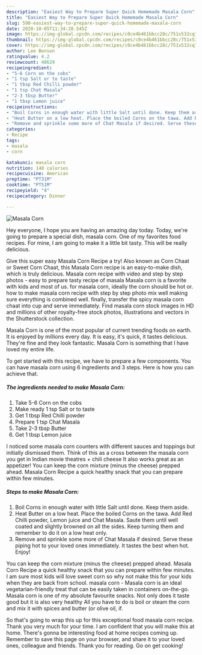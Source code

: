 ```yaml
---
description: "Easiest Way to Prepare Super Quick Homemade Masala Corn"
title: "Easiest Way to Prepare Super Quick Homemade Masala Corn"
slug: 590-easiest-way-to-prepare-super-quick-homemade-masala-corn
date: 2020-10-05T11:34:28.545Z
image: https://img-global.cpcdn.com/recipes/c0ce4b461bbcc28c/751x532cq70/masala-corn-recipe-main-photo.jpg
thumbnail: https://img-global.cpcdn.com/recipes/c0ce4b461bbcc28c/751x532cq70/masala-corn-recipe-main-photo.jpg
cover: https://img-global.cpcdn.com/recipes/c0ce4b461bbcc28c/751x532cq70/masala-corn-recipe-main-photo.jpg
author: Lee Benson
ratingvalue: 4.2
reviewcount: 48629
recipeingredient:
- "5-6 Corn on the cobs"
- "1 tsp Salt or to taste"
- "1 tbsp Red Chilli powder"
- "1 tsp Chat Masala"
- "2-3 tbsp Butter"
- "1 tbsp Lemon juice"
recipeinstructions:
- "Boil Corns in enough water with little Salt until done. Keep them aside."
- "Heat Butter on a low heat. Place the boiled Corns on the tawa. Add Red Chilli powder, Lemon juice and Chat Masala. Saute them until well coated and slightly browned on all the sides. Keep turning them and remember to do it on a low heat only."
- "Remove and sprinkle some more of Chat Masala if desired. Serve these piping hot to your loved ones immediately. It tastes the best when hot. Enjoy!"
categories:
- Recipe
tags:
- masala
- corn

katakunci: masala corn 
nutrition: 140 calories
recipecuisine: American
preptime: "PT31M"
cooktime: "PT51M"
recipeyield: "4"
recipecategory: Dinner

---
```



![Masala Corn](https://img-global.cpcdn.com/recipes/c0ce4b461bbcc28c/751x532cq70/masala-corn-recipe-main-photo.jpg)

Hey everyone, I hope you are having an amazing day today. Today, we're going to prepare a special dish, masala corn. One of my favorites food recipes. For mine, I am going to make it a little bit tasty. This will be really delicious.

Give this super easy Masala Corn Recipe a try! Also known as Corn Chaat or Sweet Corn Chaat, this Masala Corn recipe is an easy-to-make dish, which is truly delicious. Masala corn recipe with video and step by step photos - easy to prepare tasty recipe of masala Masala corn is a favorite with kids and most of us. for masala corn, ideally the corn should be hot or. how to make masala corn recipe with step by step photo mix well making sure everything is combined well. finally, transfer the spicy masala corn chaat into cup and serve immediately. Find masala corn stock images in HD and millions of other royalty-free stock photos, illustrations and vectors in the Shutterstock collection.

Masala Corn is one of the most popular of current trending foods on earth. It is enjoyed by millions every day. It is easy, it's quick, it tastes delicious. They're fine and they look fantastic. Masala Corn is something that I have loved my entire life.


To get started with this recipe, we have to prepare a few components. You can have masala corn using 6 ingredients and 3 steps. Here is how you can achieve that.

<!--inarticleads1-->

##### The ingredients needed to make Masala Corn:

1. Take 5-6 Corn on the cobs
1. Make ready 1 tsp Salt or to taste
1. Get 1 tbsp Red Chilli powder
1. Prepare 1 tsp Chat Masala
1. Take 2-3 tbsp Butter
1. Get 1 tbsp Lemon juice


I noticed some masala corn counters with different sauces and toppings but initially dismissed them. Think of this as a cross between the masala corn you get in Indian movie theatres + chili cheese It also works great as an appetizer! You can keep the corn mixture (minus the cheese) prepped ahead. Masala Corn Recipe a quick healthy snack that you can prepare within few minutes. 

<!--inarticleads2-->

##### Steps to make Masala Corn:

1. Boil Corns in enough water with little Salt until done. Keep them aside.
1. Heat Butter on a low heat. Place the boiled Corns on the tawa. Add Red Chilli powder, Lemon juice and Chat Masala. Saute them until well coated and slightly browned on all the sides. Keep turning them and remember to do it on a low heat only.
1. Remove and sprinkle some more of Chat Masala if desired. Serve these piping hot to your loved ones immediately. It tastes the best when hot. Enjoy!


You can keep the corn mixture (minus the cheese) prepped ahead. Masala Corn Recipe a quick healthy snack that you can prepare within few minutes. I am sure most kids will love sweet corn so why not make this for your kids when they are back from school. masala corn - Masala corn is an ideal vegetarian-friendly treat that can be easily taken in containers on-the-go. Masala corn is one of my absolute favourite snacks. Not only does it taste good but it is also very healthy All you have to do is boil or steam the corn and mix it with spices and butter (or olive oil, if. 

So that's going to wrap this up for this exceptional food masala corn recipe. Thank you very much for your time. I am confident that you will make this at home. There's gonna be interesting food at home recipes coming up. Remember to save this page on your browser, and share it to your loved ones, colleague and friends. Thank you for reading. Go on get cooking!
